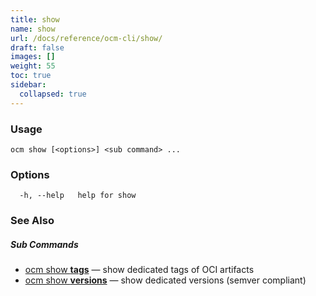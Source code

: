 ```yaml
---
title: show
name: show
url: /docs/reference/ocm-cli/show/
draft: false
images: []
weight: 55
toc: true
sidebar:
  collapsed: true
---
```

### Usage

```
ocm show [<options>] <sub command> ...
```

### Options

```
  -h, --help   help for show
```

### See Also



##### Sub Commands

* [ocm show <b>tags</b>](/docs/reference/ocm-cli/show/tags/)	 &mdash; show dedicated tags of OCI artifacts
* [ocm show <b>versions</b>](/docs/reference/ocm-cli/show/versions/)	 &mdash; show dedicated versions (semver compliant)

